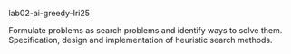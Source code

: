 lab02-ai-greedy-Iri25

Formulate problems as search problems and identify ways to solve them.
Specification, design and implementation of heuristic search methods.
